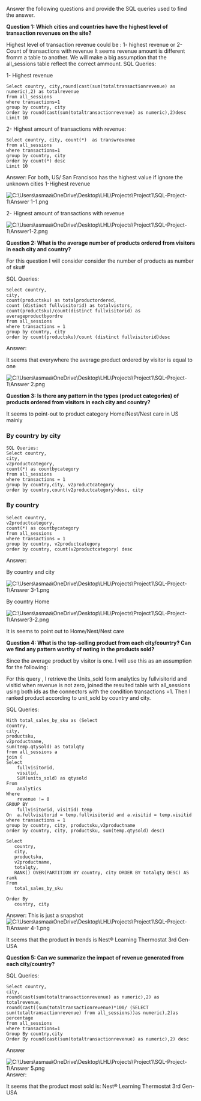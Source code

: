 Answer the following questions and provide the SQL queries used to find the answer.

    
**Question 1: Which cities and countries have the highest level of transaction revenues on the site?**

Highest level of transaction revenue could be :
1- highest revenue or
2-Count of transactions with revenue
It seems revenue amount is different fromm a table to another. We will make a big assumption that the all_sessions table reflect the correct ammount.
SQL Queries:

1- Highest revenue
```
Select country, city,round(cast(sum(totaltransactionrevenue) as numeric),2) as totalrevenue
from all_sessions
where transactions=1
group by country, city
order by round(cast(sum(totaltransactionrevenue) as numeric),2)desc
Limit 10
```
2- Highest amount of transactions with revenue:
```
Select country, city, count(*)  as transwrevenue
from all_sessions
where transactions=1
group by country, city
order by count(*) desc
Limit 10
```

Answer:
For both, US/ San Francisco has the highest value if ignore the unknown cities
1-Highest revenue

![C:\Users\asmaa\OneDrive\Desktop\LHL\Projects\Project1\SQL-Project-1\Answer 1-1.png](Answer%201-1.png)




 2- Hignest amount of transactions with revenue

![C:\Users\asmaa\OneDrive\Desktop\LHL\Projects\Project1\SQL-Project-1\Answer1-2.png](Answer1-2.png)




**Question 2: What is the average number of products ordered from visitors in each city and country?**

For this question I will consider consider the number of products as number of sku#

SQL Queries:
```
Select country,
city,
count(productsku) as totalproductordered,
count (distinct fullvisitorid) as totalvistors,
count(productsku)/count(distinct fullvisitorid) as averageproductbyordre
from all_sessions
where transactions = 1
group by country, city
order by count(productsku)/count (distinct fullvisitorid)desc
```
Answer:

It seems that everywhere the average product ordered by visitor is equal to one

![C:\Users\asmaa\OneDrive\Desktop\LHL\Projects\Project1\SQL-Project-1\Answer 2.png](Answer%202.png)



**Question 3: Is there any pattern in the types (product categories) of products ordered from visitors in each city and country?**

 It seems to point-out to product category Home/Nest/Nest care in US mainly

### By country by city
```
SQL Queries:
Select country,
city,
v2productcategory,
count(*) as countbycategory
from all_sessions
where transactions = 1
group by country,city, v2productcategory
order by country,count(v2productcategory)desc, city
```
### By country
```
Select country,
v2productcategory,
count(*) as countbycategory
from all_sessions
where transactions = 1
group by country, v2productcategory
order by country, count(v2productcategory) desc
```



Answer:

By country and city

![C:\Users\asmaa\OneDrive\Desktop\LHL\Projects\Project1\SQL-Project-1\Answer 3-1.png](Answer%203-1.png)



By country
Home

![C:\Users\asmaa\OneDrive\Desktop\LHL\Projects\Project1\SQL-Project-1\Answer3-2.png](Answer3-2.png)

It is seems to point out to Home/Nest/Nest care

**Question 4: What is the top-selling product from each city/country? Can we find any pattern worthy of noting in the products sold?**

Since the average product by visitor is one. I will use this as an assumption for the following:

For this query , I retrieve the Units_sold form analytics 
by fullvisitorid and visitid when revenue is not zero, joined the resulted table with all_sessions using both ids as the connectors with the condition transactions =1. 
Then I ranked product according to unit_sold by country and city. 



SQL Queries:
```
With total_sales_by_sku as (Select 
country,
city,
productsku,
v2productname,							
sum(temp.qtysold) as totalqty
from all_sessions a
join (
Select 
    fullvisitorid, 
    visitid, 
    SUM(units_sold) as qtysold
From 
    analytics
Where 
    revenue != 0
GROUP BY 
    fullvisitorid, visitid) temp
On  a.fullvisitorid = temp.fullvisitorid and a.visitid = temp.visitid
where transactions = 1
group by country, city, productsku,v2productname
order by country, city, productsku, sum(temp.qtysold) desc)

Select 
   country,
   city,
   productsku,
   v2productname,
   totalqty,
   RANK() OVER(PARTITION BY country, city ORDER BY totalqty DESC) AS rank
From 
   total_sales_by_sku

Order By 
   country, city
```



Answer:
This is just a snapshot
![C:\Users\asmaa\OneDrive\Desktop\LHL\Projects\Project1\SQL-Project-1\Answer 4-1.png](Answer%204-1.png)

It seems that the product in trends  is Nest® Learning Thermostat 3rd Gen-USA


**Question 5: Can we summarize the impact of revenue generated from each city/country?**

SQL Queries:
```
Select country,
city,
round(cast(sum(totaltransactionrevenue) as numeric),2) as totalrevenue,
round(cast((sum(totaltransactionrevenue)*100/ (SELECT sum(totaltransactionrevenue) from all_sessions))as numeric),2)as percentage
from all_sessions
where transactions=1
Group By country,city
Order By round(cast(sum(totaltransactionrevenue) as numeric),2) desc
```
Answer

![C:\Users\asmaa\OneDrive\Desktop\LHL\Projects\Project1\SQL-Project-1\Answer 5.png](Answer%205.png)Answer:



It seems that the product most sold is: Nest® Learning Thermostat 3rd Gen-USA




